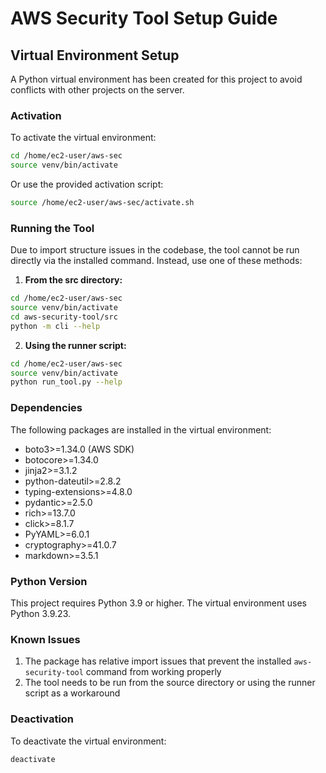 # AWS Security Tool Setup Guide

## Virtual Environment Setup

A Python virtual environment has been created for this project to avoid conflicts with other projects on the server.

### Activation

To activate the virtual environment:

```bash
cd /home/ec2-user/aws-sec
source venv/bin/activate
```

Or use the provided activation script:
```bash
source /home/ec2-user/aws-sec/activate.sh
```

### Running the Tool

Due to import structure issues in the codebase, the tool cannot be run directly via the installed command. Instead, use one of these methods:

1. **From the src directory:**
```bash
cd /home/ec2-user/aws-sec
source venv/bin/activate
cd aws-security-tool/src
python -m cli --help
```

2. **Using the runner script:**
```bash
cd /home/ec2-user/aws-sec
source venv/bin/activate
python run_tool.py --help
```

### Dependencies

The following packages are installed in the virtual environment:
- boto3>=1.34.0 (AWS SDK)
- botocore>=1.34.0
- jinja2>=3.1.2
- python-dateutil>=2.8.2
- typing-extensions>=4.8.0
- pydantic>=2.5.0
- rich>=13.7.0
- click>=8.1.7
- PyYAML>=6.0.1
- cryptography>=41.0.7
- markdown>=3.5.1

### Python Version

This project requires Python 3.9 or higher. The virtual environment uses Python 3.9.23.

### Known Issues

1. The package has relative import issues that prevent the installed `aws-security-tool` command from working properly
2. The tool needs to be run from the source directory or using the runner script as a workaround

### Deactivation

To deactivate the virtual environment:
```bash
deactivate
```